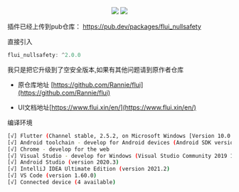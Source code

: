 <p align="center">
 <a href="https://pub.dev/packages/flui_nullsafety"><img src="https://badgen.net/badge/flui_nullsafety/v2.0.0/blue" /></a>
 <a href="https://flutter.dev/docs/get-started/install/windows"><img src="https://badgen.net/badge/Flutter/v3.3.10/red" /></a>
</p>

插件已经上传到pub仓库： https://pub.dev/packages/flui_nullsafety


直接引入

```dart
flui_nullsafety: ^2.0.0
```


我只是把它升级到了空安全版本,如果有其他问题请到原作者仓库

* 原仓库地址 [https://github.com/Rannie/flui](https://github.com/Rannie/flui)

* UI文档地址[https://www.flui.xin/en/](https://www.flui.xin/en/)


编译环境
```bash
[√] Flutter (Channel stable, 2.5.2, on Microsoft Windows [Version 10.0.19042.1266], locale zh-CN)
[√] Android toolchain - develop for Android devices (Android SDK version 30.0.3)
[√] Chrome - develop for the web
[√] Visual Studio - develop for Windows (Visual Studio Community 2019 16.10.3)
[√] Android Studio (version 2020.3)
[√] IntelliJ IDEA Ultimate Edition (version 2021.2)
[√] VS Code (version 1.60.0)
[√] Connected device (4 available)

```
